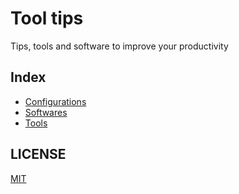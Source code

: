 # Tool tips
Tips, tools and software to improve your productivity



## Index
- [Configurations](./Configurations/README.md)
- [Softwares](./Softwares/README.md)
- [Tools](./Tools/README.md)



## LICENSE

[MIT](https://github.com/NelsonBN/tool-tips/blob/main/LICENSE)